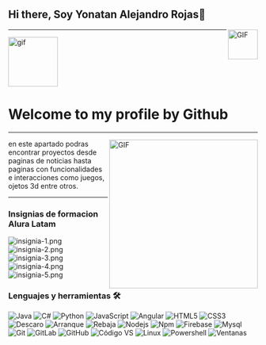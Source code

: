 ### <h2>Hi there, Soy Yonatan Alejandro Rojas👋</h2>
<img align="right" alt="GIF" height="60" src="https://media.giphy.com/media/du3J3cXyzhj75IOgvA/giphy.gif"/>
<hr>
<img align="rigth" margin="50px 100px" alt="gif" src="https://acegif.com/wp-content/uploads/funny-anime-gif-14.gif" width="100px" heigth="100px" border-radius="10px">
<h1>Welcome to my profile by Github</h1>
<hr>
<img align="right" alt="GIF" src="https://i.pinimg.com/originals/39/82/8c/39828c7dab661d0a305b43744dd9745e.gif" width="300px" height="300px">

en este apartado podras encontrar proyectos desde paginas de noticias hasta paginas con funcionalidades e interacciones como juegos, ojetos 3d entre otros.
<hr>

### Insignias de formacion Alura Latam

![insignia-1.png](https://i.postimg.cc/Pq7Sn3QR/insignia-1.png)
![insignia-2.png](https://i.postimg.cc/nzPb5GXF/insignia-2.png)
![insignia-3.png](https://i.postimg.cc/YCdHY7tL/insignia-3.png)
![insignia-4.png](https://i.postimg.cc/1t62C11H/insignia-4.png)
![insignia-5.png](https://i.postimg.cc/tJkrwXSh/insignia-5.png)

###  Lenguajes y herramientas 🛠

![ Java ](http://img.shields.io/badge/-Java-5B4638?style=flat-square&logo=java&logoColor=ffffff)
![ C# ](http://img.shields.io/badge/-C#-5391FE?style=flat-square&logo=C#&logoColor=ffffff)
![ Python ](http://img.shields.io/badge/-Python-3776AB?style=flat-square&logo=python&logoColor=ffffff)
![ JavaScript ](https://img.shields.io/badge/-JavaScript-%23F7DF1C?style=flat-square&logo=javascript&logoColor=000000&labelColor=%23F7DF1C&color=%23FFCE5A)
![ Angular ](https://img.shields.io/badge/-Angular-CC2927?style=flat-square&logo=angular&logoColor=ffffff)
![ HTML5 ](https://img.shields.io/badge/-HTML5-%23E44D27?style=flat-square&logo=html5&logoColor=ffffff)
![ CSS3 ](https://img.shields.io/badge/-CSS3-%231572B6?style=flat-square&logo=css3)
![ Descaro ](https://img.shields.io/badge/-Sass-%23CC6699?style=flat-square&logo=sass&logoColor=ffffff)
![ Arranque ](https://img.shields.io/badge/-Bootstrap-563D7C?style=flat-square&logo=Bootstrap)
![ Rebaja ](https://img.shields.io/badge/-Markdown-000000?style=flat-square&logo=markdown)
![ Nodejs ](https://img.shields.io/badge/-Nodejs-339933?style=flat-square&logo=Node.js&logoColor=ffffff)
![ Npm ](https://img.shields.io/badge/-npm-CB3837?style=flat-square&logo=npm)
![ Firebase ](https://img.shields.io/badge/-Firebase-FFCA28?style=flat-square&logo=firebase&logoColor=ffffff)
![ Mysql ](https://img.shields.io/badge/-MYSQL-CC2927?style=flat-square&logo=mysql&logoColor=ffffff)
![ Git ](https://img.shields.io/badge/-Git-%23F05032?style=flat-square&logo=git&logoColor=%23ffffff)
![ GitLab ](https://img.shields.io/badge/-GitLab-FCA121?style=flat-square&logo=gitlab)
![ GitHub ](https://img.shields.io/badge/-GitHub-181717?style=flat-square&logo=github)
![ Código VS ](http://img.shields.io/badge/-VS%20Code-007ACC?style=flat-square&logo=visual-studio-code&logoColor=ffffff)
![ Linux ](https://img.shields.io/badge/-Linux-CC2927?style=flat-square&logo=linux&logoColor=ffffff)
![ Powershell ](http://img.shields.io/badge/-Powershell-5391FE?style=flat-square&logo=powershell&logoColor=ffffff)
![ Ventanas ](http://img.shields.io/badge/-Windows-0078D6?style=flat-square&logo=windows&logoColor=ffffff)

